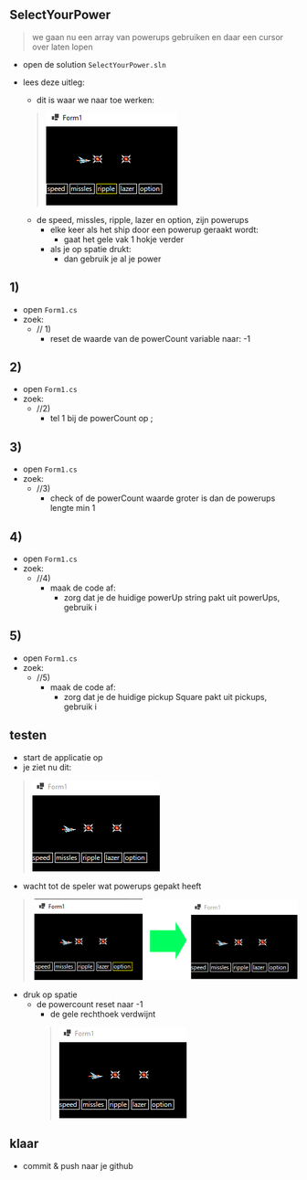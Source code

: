 

## SelectYourPower

> we gaan nu een array van powerups gebruiken en daar een cursor over laten lopen

- open de solution `SelectYourPower.sln`

- lees deze uitleg:
    - dit is waar we naar toe werken:
    > ![](img/gameresult.PNG)
    - de speed, missles, ripple, lazer en option, zijn powerups
        - elke keer als het ship door een powerup geraakt wordt:
            - gaat het gele vak 1 hokje verder
        - als je op spatie drukt:
            - dan gebruik je al je power

## 1)
- open `Form1.cs`
- zoek:
    - // 1)
        - reset de waarde van de powerCount variable naar: -1

## 2)
- open `Form1.cs`
- zoek:
    - //2) 
        - tel 1 bij de powerCount op ;

## 3)
- open `Form1.cs`
- zoek:
    - //3)  
        - check of de powerCount waarde groter is dan de powerups lengte min 1
## 4)
- open `Form1.cs`
- zoek:
    - //4)  
        - maak de code af:
            - zorg dat je de huidige powerUp string pakt uit powerUps, gebruik i

## 5)
- open `Form1.cs`
- zoek:
    - //5) 
        - maak de code af:
            - zorg dat je de huidige pickup Square pakt uit pickups, gebruik i

## testen

- start de applicatie op
- je ziet nu dit:
> ![](img/start.PNG)

- wacht tot de speler wat powerups gepakt heeft
> ![](img/rond.PNG)

- druk op spatie
    - de powercount reset naar -1
        - de gele rechthoek verdwijnt
        > ![](img/start.PNG)


## klaar

- commit & push naar je github        